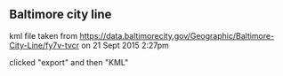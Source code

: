 ## Baltimore city line

kml file taken from
<https://data.baltimorecity.gov/Geographic/Baltimore-City-Line/fy7v-tvcr>
on 21 Sept 2015 2:27pm

clicked "export" and then "KML"
